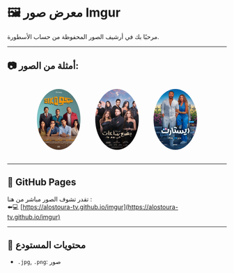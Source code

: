 # 🖼️ معرض صور Imgur

مرحبًا بك في أرشيف الصور المحفوظة من حساب الأسطورة.

---

## 📷 أمثلة من الصور:

<p align="center">
  <img alt="صورة 1" src="SikoSiko.jpg" style="width: 100px; height: 140px; margin: 15px; border-radius: 50%; object-fit: cover;">
  <img alt="صورة 2" src="BadaaSaat.jpg" style="width: 100px; height: 140px; margin: 15px; border-radius: 50%; object-fit: cover;">
  <img alt="صورة 3" src="Restart.jpg" style="width: 100px; height: 140px; margin: 15px; border-radius: 50%; object-fit: cover;">

  
</p>

---

## 🔗 GitHub Pages

تقدر تشوف الصور مباشر من هنا :  
⬅️💻 [https://alostoura-tv.github.io/imgur](https://alostoura-tv.github.io/imgur)

---

## 📁 محتويات المستودع

- `.jpg`, `.png`: صور

